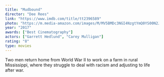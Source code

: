```yaml
---
title: "Mudbound"
director: "Dee Rees"
link: "https://www.imdb.com/title/tt2396589"
photo: "https://m.media-amazon.com/images/M/MV5BMDc3NGI4NzgtYmQ0YS00N2JmLWJhMTItZGY3YzhlZWMyNjI2XkEyXkFqcGdeQXVyNDE5MTU2MDE@._V1_FMjpg_UX1280_.jpg"
year: "2017"
awards: ["Best Cinematography"]
actors: ["Garrett Hedlund", "Carey Mulligan"]
rating: "8"
type: movies
---
```

Two men return home from World War II to work on a farm in rural Mississippi, where they struggle to deal with racism and adjusting to life after war.